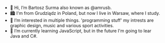 - 👋 Hi, I’m Bartosz Surma also known as @amrusb.
- 🏙️ I'm from Grudziądz in Poland, but now I live in Warsaw, where I study.
- 👀 I’m interested in multiple things. 'programming stuff' my intrests are graphic design, music and various sport activities.
- 🌱 I’m currently learning JavaScript, but in the future I'm going to lear Java and C#.
